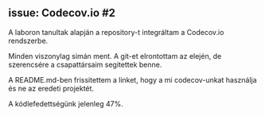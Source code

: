 ## issue: Codecov.io #2

A laboron tanultak alapján a repository-t integráltam a Codecov.io rendszerbe.

Minden viszonylag simán ment. A git-et elrontottam az elején, de szerencsére a csapattársaim segitettek benne.

A README.md-ben frissitettem a linket, hogy a mi codecov-unkat használja és ne az eredeti projektét.

A kódlefedettségünk jelenleg 47%.
